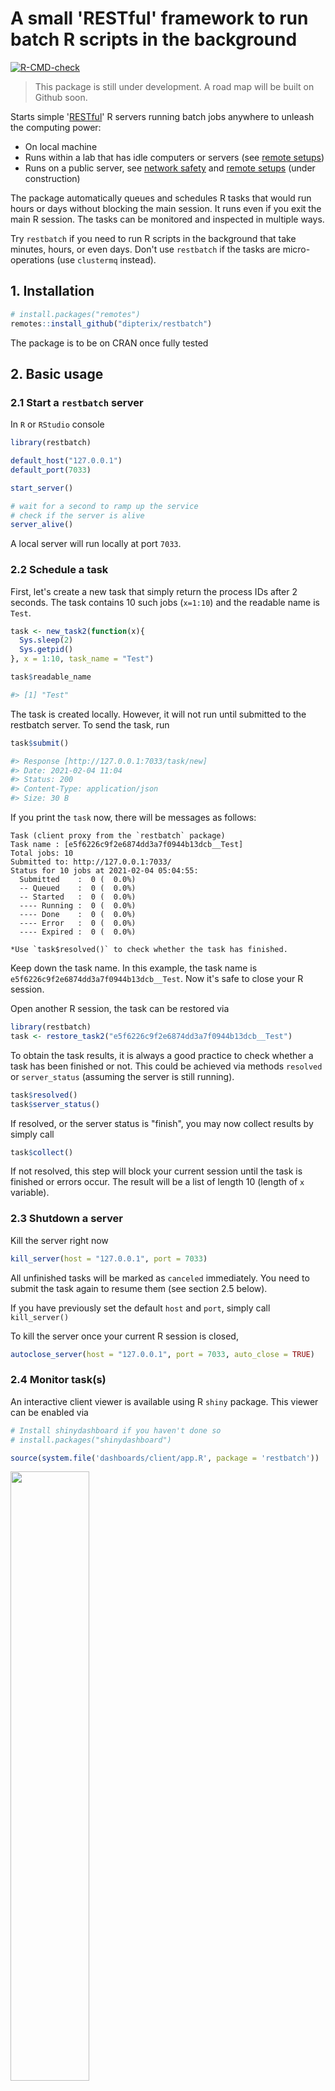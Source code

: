 # A small 'RESTful' framework to run batch R scripts in the background

<!-- badges: start -->
  [![R-CMD-check](https://github.com/dipterix/restbench/workflows/R-CMD-check/badge.svg)](https://github.com/dipterix/restbench/actions)
<!-- badges: end -->

> This package is still under development. A road map will be built on Github soon.

Starts simple '[RESTful](https://restfulapi.net/)' R servers running batch jobs anywhere to unleash the computing power:

* On local machine
* Runs within a lab that has idle computers or servers (see [remote setups](#3-remote-setups))
* Runs on a public server, see [network safety](#5-network-safety) and [remote setups](#3-remote-setups) (under construction)

The package automatically queues and schedules R tasks that would run hours or days without blocking the main session. It runs even if you exit the main R session. The tasks can be monitored and inspected in multiple ways.

Try `restbatch` if you need to run R scripts in the background that take minutes, hours, or even days. Don't use `restbatch` if the tasks are micro-operations (use `clustermq` instead).


## 1. Installation

```r
# install.packages("remotes")
remotes::install_github("dipterix/restbatch")
```

The package is to be on CRAN once fully tested

## 2. Basic usage

### 2.1 Start a `restbatch` server

In `R` or `RStudio` console

```r
library(restbatch)

default_host("127.0.0.1")
default_port(7033)

start_server()

# wait for a second to ramp up the service
# check if the server is alive
server_alive()
```

A local server will run locally at port `7033`. 

### 2.2 Schedule a task

First, let's create a new task that simply return the process IDs after 2 seconds. The task contains 10 such jobs (`x=1:10`) and the readable name is `Test`.

```r
task <- new_task2(function(x){
  Sys.sleep(2)
  Sys.getpid()
}, x = 1:10, task_name = "Test")

task$readable_name

#> [1] "Test"
```

The task is created locally. However, it will not run until submitted to the restbatch server. To send the task, run

```r
task$submit()

#> Response [http://127.0.0.1:7033/task/new]
#> Date: 2021-02-04 11:04
#> Status: 200
#> Content-Type: application/json
#> Size: 30 B
```

If you print the `task` now, there will be messages as follows:

```
Task (client proxy from the `restbatch` package)
Task name : [e5f6226c9f2e6874dd3a7f0944b13dcb__Test]
Total jobs: 10
Submitted to: http://127.0.0.1:7033/
Status for 10 jobs at 2021-02-04 05:04:55:
  Submitted    :  0 (  0.0%)
  -- Queued    :  0 (  0.0%)
  -- Started   :  0 (  0.0%)
  ---- Running :  0 (  0.0%)
  ---- Done    :  0 (  0.0%)
  ---- Error   :  0 (  0.0%)
  ---- Expired :  0 (  0.0%)

*Use `task$resolved()` to check whether the task has finished.
```

Keep down the task name. In this example, the task name is `e5f6226c9f2e6874dd3a7f0944b13dcb__Test`. Now it's safe to close your R session.

Open another R session, the task can be restored via

```r
library(restbatch)
task <- restore_task2("e5f6226c9f2e6874dd3a7f0944b13dcb__Test")
```

To obtain the task results, it is always a good practice to check whether a task has been finished or not. This could be achieved via methods `resolved` or `server_status` (assuming the server is still running).

```r
task$resolved()
task$server_status()
```

If resolved, or the server status is "finish", you may now collect results by simply call

```r
task$collect()
```

If not resolved, this step will block your current session until the task is finished or errors occur. The result will be a list of length 10 (length of `x` variable).

### 2.3 Shutdown a server

Kill the server right now

```r
kill_server(host = "127.0.0.1", port = 7033)
```

All unfinished tasks will be marked as `canceled` immediately. You need to submit the task again to resume them (see section 2.5 below).


If you have previously set the default `host` and `port`, simply call `kill_server()`

To kill the server once your current R session is closed,

```r
autoclose_server(host = "127.0.0.1", port = 7033, auto_close = TRUE)
```

### 2.4 Monitor task(s)

An interactive client viewer is available using R `shiny` package. This viewer can be enabled via

```r
# Install shinydashboard if you haven't done so
# install.packages("shinydashboard")

source(system.file('dashboards/client/app.R', package = 'restbatch'))
```

<img src="https://user-images.githubusercontent.com/8163576/106888900-d6dabe80-66ac-11eb-8c1f-27716a3a7112.png" width="50%">

Alternatively, `task$monitor()` function integrates `RStudio`, creating job panels in via package `rstudioapi`.

```r
# install.packages("rstudioapi")
task$monitor()
```

### 2.5 Resume a task

If a server is killed, all unfinished tasks will be canceled. The tasks can be resumed without re-run everything. This requires to submit with flag `pack=FALSE` and `force=TRUE`:

```r
task$submit(pack=FALSE, force=TRUE)
```

## 3. Remote setup

If you have a spare computer or a server, you can set up a `restbatch` service on that remote computer while submitting the tasks from the local computer. 

<img src="https://user-images.githubusercontent.com/8163576/107587794-08311e00-6bc8-11eb-8677-d22c04659d49.png" width="90%">

This setup requires that the remote server has a dedicated public IP (your own server) or shares the same intranet as your local computer (like computers in the same lab, or home WiFi). 

Deploying a server on the internet may cause security issues. To protect your data, `restbatch` uses `RSA` to authorize the connection and requires both remote server and local computer to possess the same private keys. If authentication is enabled, then you'll need to add a private key to both remote server and local machine. 

### 3.1 Add private keys to both local machine and remote server

* Step 1: you need to get the user ID on your **local computer**.

```r
restbatch::my_userid()
#> [1] "e5f6226c9f2e6874dd3a7f0944b13dcb"
```

* Step 2: on the **remote server**, run the following R command. Remember to replace the `userid` with your actual ID above. Give your local computer a nice nick name using only letters digits and underscore.

```r
pem <- restbatch::generate_pem(userid = "e5f6226c9f2e6874dd3a7f0944b13dcb", 
                               username = "A_nickname", overwrite = TRUE,
                               pem_file = "~/Downloads/restbatch.pem")
                               
pem$password
#> [1] "23ae8b0f"

cat(pem$pem_file)
#> ~/Downloads/restbatch.pem
```


* Step 3: Go to your `~/Download` directory on the **remote server**, where will be a file `restbatch.pem`. The file looks like the followings if opened with `textEdit` or `notepad`. 

```
-----BEGIN ENCRYPTED PRIVATE KEY-----
MIIFHDBOBgkqhkiG9w0BBQ0wQTApBgkqhkiG9w0BBQwwHAQIvzx03ePC40ACAggA
... [omitted]
LsPKHCxgtRZbY9iKzGqOeg==
-----END ENCRYPTED PRIVATE KEY-----
```

Send this file and the password `pem$password` together to your local computer.

* Step 4: on your **local computer**, download the `restbatch.pem`, and run the following R command to add the private key:

```r
restbatch::add_pem(pem_file = "<path to your 'restbatch.pem'>", 
                   password = "<the password created by the server>", 
                   username = "A_nickname")
```

Now, the private key is added to your local machine

### 3.2 Connect to the remote server

To start the service on the **remote server**, run 

```r
restbatch::ensure_server(host="0.0.0.0", port=7033)
```

Once the server is on, you can now send tasks from the local computer. By default, tasks will be sent to your local host ("127.0.0.1"). To set your default host as the remote server, you need to get the server IP. 

I wrote a tool function that can get your server IP address: (run on your server)

```r
restbatch:::get_ip(TRUE)
#> $available
#> [1] "127.0.0.1"    "0.0.0.0"      "10.0.0.29"
#> 
#> $public
#> [1] "128.100.100.101"
```

> If your server is in the intranet, usually the IP is the third one in the first line (in this example, it's "10.0.0.29"). If your server has a public IP address, then use the second line (in this example, it's "128.100.100.101")

Now, go to your **local computer**, run the following command. Remember to change `"10.0.0.29"` to your server IP.

```r
library(restbatch)

# set default host to be the remote server
default_host("10.0.0.29")
default_port(7033)

restbatch::server_alive()
```

If the connect is successful, you will see the following result:

```
[1] TRUE
attr(,"response")
Response [http://10.0.0.29:7033/validate/ping]
  Date: 2021-02-11 00:46
  Status: 200
  Content-Type: application/json
  Size: 2.14 kB
```

Now everything will be the same.

## 4 Service configuration

A `restbatch` service can be customized via a settings file like follows. 

```yml
host: '127.0.0.1'
port: 7033
protocol: http
server_scripts:
  startup_script: '{system.file("scheduler/startup.R", package = "restbatch")}'
  batch_cluster: '{system.file("scheduler/cluster.R", package = "restbatch")}'
modules:
  task: '{system.file("scheduler/task.R", package = "restbatch")}'
  validate: '{system.file("scheduler/validate.R", package = "restbatch")}'
  info: '{system.file("scheduler/info.R", package = "restbatch")}'
options:
  debug: no
  require_auth: yes
  anonymous_request: no
  modules_require_auth: 'task, validate'
  max_concurrent_tasks: 4
  max_concurrent_jobs: 2
  task_queue_interval: 0.5
  max_release_tasks_per_second: 100
  keep_alive: 1800
  task_root: '{restbatch::restbatch_getopt("task_root")}'
  max_nodetime: 864000
  func_newjob: restbatch:::run_task
  func_validate_server: restbatch::handler_validate_server
```

To load a settings file, save the above text in a file `settings.yaml` somewhere, and assign `settings` when starting the server:

```r
# start_server or ensure_server
restbatch::start_server(port, host, settings = "<path to settings.yaml>")
```

I'll explain the main options in this file.

### 4.1 Startup settings

* `startup_script`: the file path to an R script to set up the server before launching services (like connect to databases, or remote nodes etc.). An example (also default script) can be found from `system.file("scheduler/startup.R", package = "restbatch")` (run this command in R to get its dynamic path)
* `batch_cluster`: script to schedule each job within a task. By default, each job will spawn a process locally (on the server). It is also possible to use `docker`, `SGE`, `Slurm`, `OpenLava`, etc. if your server is connected to some computing nodes and provides high-performance parallel services (please check `?batchtools::makeClusterFunctions`)


### 4.2 Web modules & Authentication

The `modules` list contains R [plumber](https://www.rplumber.io/) scripts that provide different web entry points. The default entry points are `task`, `validate`, and `info`. Those module files will be mounted with `plumber::pr_mount`. You can always insert new entry points/modules to the service by including `plumber` files.

* `task`: a `plumber` module that receives, schedules, executes, collects, queries, and removes tasks
* `validate`: a `plumber` module that provides authentication filters (middle-layers) and some server-level operations (shutdown etc.)
* `info`: currently serialize task results as `JSON` formats that can be viewed or downloaded from website

Authentication-related settings:

* `require_auth`: whether modules require authentications. It's highly recommended to be on if deployed remotely, otherwise anyone can run commands on your server.
* `anonymous_request`: whether to use a fake `RSA` key. Only set to `yes` for debug use
* `modules_require_auth`: which modules require authentication? Use `,` to separate. Default are `task` and `validate` modules.
* `keep_alive`: once authorized, how long (seconds) will the token be valid until expired? Default is 1800 seconds (30 minutes). Once expired, the token needs to be renewed.

### 4.3 Parallel settings

* `max_concurrent_tasks`: how many tasks are allowed to run at the same time
* `max_concurrent_jobs`: for each task, how many jobs are allowed.

A task is created from the function `new_task2`, and each task may contain multiple jobs. For example, the following task contains 10 jobs (`x=1:10`, each job corresponds to an element):

```r
task <- restbatch::new_task2(function(x){
  # do something
}, x = 1:10)

task$njobs
#> [1] 10
```

## 5 Network safety

### Scenario 1: Running as a local service

If the `restbatch` service is running locally and the host IP is set to `127.0.0.1`, it is relatively safe. In such case, connections from outside of your machine will not be granted access to the service and you don't need any authentication. However, if you dispatch the service via anything other than `127.0.0.1`, then it is possible that someone outside will try to connect to your machine. Therefore it is highly recommended that `require_auth` is on, `anonymous_request` is off, and `modules_require_auth` covers both `task` and `validate`. 

If you run locally, you don't need to set up private keys because there will be a key automatically generated for local use.

### Scenario 2: Running in an intranet or on a public domain for personal/lab use

Default authentication is required. Don't share your private keys to anyone that you don't trust. If your network is hijacked or compromised, use `generate_pem` with `overwrite=TRUE` on the server to reset your credentials as soon as possible.

### Scenario 3: Public service for arbitrary users

Not recommended to run bare-bone. This is a `restbatch` task is essentially a collection of R scripts that has the potential to run anything. It's highly recommended that you wrap the `restbatch` service into [docker containers](https://www.docker.com/) for each user, such that users' activities are limited to docker container environments.
